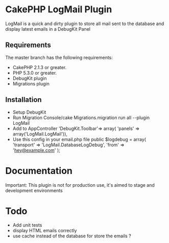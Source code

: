 # CakePHP LogMail Plugin

LogMail is a quick and dirty plugin to store all mail sent to the database and display latest emails in a DebugKit Panel

## Requirements

The master branch has the following requirements:

* CakePHP 2.1.3 or greater.
* PHP 5.3.0 or greater.
* DebugKit plugin
* Migrations plugin

## Installation

* Setup DebugKit
* Run Migration Console/cake Migrations.migration run all --plugin LogMail
* Add to AppController
    'DebugKit.Toolbar'=> array(
		'panels' => array('LogMail.LogMail')),
* Use this config in your email.php file
		public $logdebug = array(
			'transport' => 'LogMail.DatabaseLogDebug',
			'from' => 'hey@example.com'
		);

# Documentation

Important: This plugin is not for production use, it's aimed to stage and development environments

# Todo
* Add unit tests
* display HTML emails correctly
* use cache instead of the database for store the emails ?


